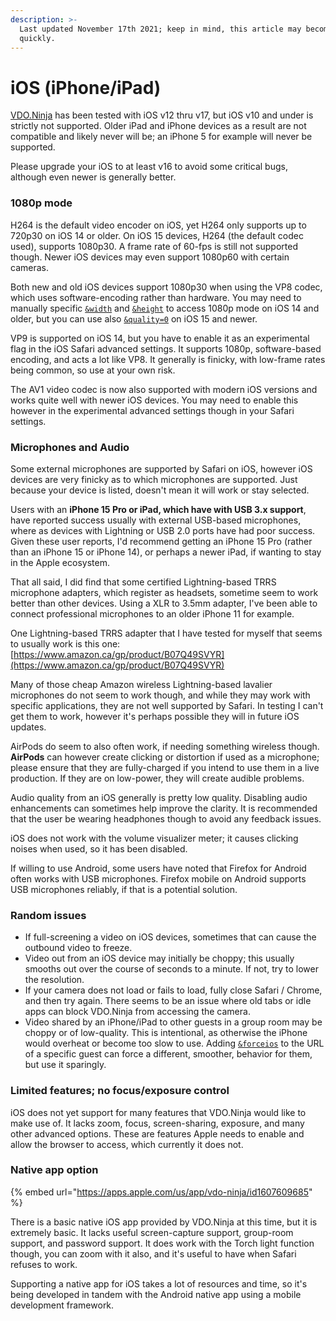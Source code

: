 ```yaml
---
description: >-
  Last updated November 17th 2021; keep in mind, this article may become dated
  quickly.
---
```


# iOS (iPhone/iPad)

[VDO.Ninja](https://vdo.ninja/) has been tested with iOS v12 thru v17, but iOS v10 and under is strictly not supported. Older iPad and iPhone devices as a result are not compatible and likely never will be; an iPhone 5 for example will never be supported.

Please upgrade your iOS to at least v16 to avoid some critical bugs, although even newer is generally better.&#x20;

### 1080p mode

H264 is the default video encoder on iOS, yet H264 only supports up to 720p30 on iOS 14 or older. On iOS 15 devices, H264 (the default codec used), supports 1080p30. A frame rate of 60-fps is still not supported though. Newer iOS devices may even support 1080p60 with certain cameras.

Both new and old iOS devices support 1080p30 when using the VP8 codec, which uses software-encoding rather than hardware. You may need to manually specific [`&width`](../source-settings/and-width.md) and [`&height`](../source-settings/and-height.md) to access 1080p mode on iOS 14 and older, but you can use also [`&quality=0`](../advanced-settings/video-parameters/and-quality.md) on iOS 15 and newer.

VP9 is supported on iOS 14, but you have to enable it as an experimental flag in the iOS Safari advanced settings. It supports 1080p, software-based encoding, and acts a lot like VP8. It generally is finicky, with low-frame rates being common, so use at your own risk.

The AV1 video codec is now also supported with modern iOS versions and works quite well with newer iOS devices. You may need to enable this however in the experimental advanced settings though in your Safari settings.

### Microphones and Audio

Some external microphones are supported by Safari on iOS, however iOS devices are very finicky as to which microphones are supported. Just because your device is listed, doesn't mean it will work or stay selected.

Users with an **iPhone 15 Pro or iPad, which have with USB 3.x support**, have reported success usually with external USB-based microphones, where as devices with Lightning or USB 2.0 ports have had poor success. Given these user reports, I'd recommend getting an iPhone 15 Pro (rather than an iPhone 15 or iPhone 14), or perhaps a newer iPad, if wanting to stay in the Apple ecosystem.

That all said, I did find that some certified Lightning-based TRRS microphone adapters, which register as headsets, sometime seem to work better than other devices. Using a XLR to 3.5mm adapter, I've been able to connect professional microphones to an older iPhone 11 for example.

One Lightning-based TRRS adapter that I have tested for myself that seems to usually work is this one: [https://www.amazon.ca/gp/product/B07Q49SVYR](https://www.amazon.ca/gp/product/B07Q49SVYR)

Many of those cheap Amazon wireless Lightning-based lavalier microphones do not seem to work though, and while they may work with specific applications, they are not well supported by Safari. In testing I can't get them to work, however it's perhaps possible they will in future iOS updates.

AirPods do seem to also often work, if needing something wireless though. **AirPods** can however create clicking or distortion if used as a microphone; please ensure that they are fully-charged if you intend to use them in a live production. If they are on low-power, they will create audible problems.

Audio quality from an iOS generally is pretty low quality. Disabling audio enhancements can sometimes help improve the clarity. It is recommended that the user be wearing headphones though to avoid any feedback issues.

iOS does not work with the volume visualizer meter; it causes clicking noises when used, so it has been disabled.

If willing to use Android, some users have noted that Firefox for Android often works with USB microphones. Firefox mobile on Android supports USB microphones reliably, if that is a potential solution.

### Random issues

* If full-screening a video on iOS devices, sometimes that can cause the outbound video to freeze.
* Video out from an iOS device may initially be choppy; this usually smooths out over the course of seconds to a minute. If not, try to lower the resolution.
* If your camera does not load or fails to load, fully close Safari / Chrome, and then try again. There seems to be an issue where old tabs or idle apps can block VDO.Ninja from accessing the camera.
* Video shared by an iPhone/iPad to other guests in a group room may be choppy or of low-quality. This is intentional, as otherwise the iPhone would overheat or become too slow to use. Adding [`&forceios`](../advanced-settings/mobile-parameters/and-forceios.md) to the URL of a specific guest can force a different, smoother, behavior for them, but use it sparingly.

### Limited features; no focus/exposure control

iOS does not yet support for many features that VDO.Ninja would like to make use of. It lacks zoom, focus, screen-sharing, exposure, and many other advanced options. These are features Apple needs to enable and allow the browser to access, which currently it does not.

### Native app option

{% embed url="https://apps.apple.com/us/app/vdo-ninja/id1607609685" %}

There is a basic native iOS app provided by VDO.Ninja at this time, but it is extremely basic. It lacks useful screen-capture support, group-room support, and password support. It does work with the Torch light function though, you can zoom with it also, and it's useful to have when Safari refuses to work.

Supporting a native app for iOS takes a lot of resources and time, so it's being developed in tandem with the Android native app using a mobile development framework.
